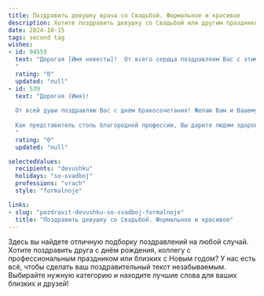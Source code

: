 ```yaml
---
title: Поздравить девушку врача со Свадьбой. Формальное и красивое
description: Хотите поздравить девушку со Свадьбой или другим праздником? Наш ИИ создаст незабываемое поздравление, а вы обязательно выделитесь среди других.  
date: 2024-10-15
tags: second tag
wishes:
- id: 94555
  text: "Дорогая [Имя невесты]!  От всего сердца поздравляем Вас с этим прекрасным днем – днем Вашей свадьбы! Желаем Вам и Вашему супругу огромного семейного счастья, любви, взаимопонимания и крепкого здоровья. Пусть ваш совместный путь будет наполнен радостью, успехами и  взаимной поддержкой.  Мы восхищаемся Вашей силой духа и профессионализмом, которыми Вы проявляете себя как врач, и уверены, что все эти качества помогут Вам построить крепкую и счастливую семью.  Горько!
  "
  rating: "0"
  updated: "null"
- id: 539
  text: "Дорогая (Имя)!
  
  От всей души поздравляю Вас с днём бракосочетания! Желаю Вам и Вашему супругу долгих лет счастливой семейной жизни, наполненной любовью, взаимопониманием и поддержкой. Пусть Ваш семейный очаг всегда горит ярким пламенем, согревая Вас теплом и уютом.
  
  Как представитель столь благородной профессии, Вы дарите людям здоровье и надежду. Пусть же Ваша собственная жизнь будет наполнена радостью, благополучием и душевной гармонией.
  "
  rating: "0"
  updated: "null"

selectedValues:
  recipients: "devushku"
  holidays: "so-svadboj"
  professions: "vrach"
  style: "formalnoje"

links:
- slug: "pozdravit-devushku-so-svadboj-formalnoje"
  title: "Поздравить девушку со Свадьбой. Формальное и красивое"
---
```


Здесь вы найдете отличную подборку поздравлений на любой случай.
Хотите поздравить друга с днём рождения, коллегу с профессиональным праздником или близких с Новым годом? У нас есть всё, чтобы сделать ваш поздравительный текст незабываемым. Выбирайте нужную категорию и находите лучшие слова для ваших близких и друзей!
